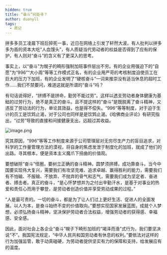 ```yaml
---
hidden: true
title: “奋斗”何处寻？
author: duanyll
tags:
  - 周记
---
```


拼多多员工凌晨下班后猝死一事，近日在网络上引发了轩然大波。有人批判以拼多多为首的资本大吃“人血馒头”，有人质疑当代劳动者的权益是否得到了应有的保护，有人则对“奋斗”的含义有了更深入的思考。

事实上，以“奋斗”为幌子的畸形强制加班事件层出不穷。有的企业用强迫下的“自愿”为“996”“大小周”等等工作模式正名，有的企业用严苛的考核制度迫使员工在巨大的压力下加班，有的企业发明了“硬核奋斗”一词来推崇没有适当休息的超时工作……我们不禁要问，难道这就是所谓的“奋斗“吗？

有句话说得好，“拼搏不是拼命，勤劳不能过劳”。这样以透支劳动者身体健康为基础的过劳行为，绝不是真正的奋斗。且不提这样的“奋斗”是既脱离了奋斗精神，又违反了劳动法的行为，单论其效益，也是得不偿失。“996“等等制度，对于迫于生计的员工是饮鸩止渴，对于公司也同样是是饮鸩止渴。《哈佛商业评论》有研究指出，“过劳”导致的直接和间接健康支出，远超过其收益。

![image.png](https://img.duanyll.com/img/tVp7We1AxuzYTCM.png)

究其原因，“996”等等工作制度来源于公司管理层对无穷尽生产力的盲目追求，对科学的工作量管理方法的漠视，将自身的焦虑发泄于制度化的加班，就成了他们的出路。寻其根本，便是资本主义魔爪下扭曲的价值观。

要想破除“奋斗”怪圈，要树立正确的奋斗精神。圆梦须拼搏，成功靠奋斗。当今中国要实现伟大复兴，需要我们有攻坚克难、追求卓越、赢得胜利的能力，需要我们有不怕输、不服输、不放弃、不抛弃的骨气和志气，需要我们成为坚定者、奋进者、搏击者。真正的奋斗，“是心怀梦想并为之付出辛勤汗水，是基于对事业的热爱和责任心而用于攀登，是劳动者创造价值并享受劳动成果的过程。”

“人是最可贵的。一切的奋斗，都是为了让人们过上更好生活、促进人的全面发展。以人为本，是奋斗始终不变的价值取向。”要想实现国家发展蓝图，成就个人梦想，必须弘扬奋斗精神，坚决保护劳动者合法权益，增强劳动者的获得感、幸福感、安全感。

因此，面对社会上各企业“奋斗”幌子下畸形加班的“竭泽而渔”式行为，我们要坚决说“不”。我国宪法规定，“中华人民共和国劳动者有休息的权利。”要依法对这样的行为加强监管，敢于动真碰硬，为劳动者提供坚实有力的保障和支持，给发展应有的温度。

